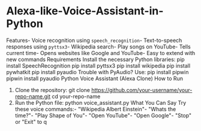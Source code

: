 # Alexa-like-Voice-Assistant-in-Python
 Features-  Voice recognition using `speech_recognition`-  Text-to-speech responses using `pyttsx3`-  Wikipedia search-  Play songs on YouTube-  Tells current time-  Opens websites like Google and YouTube-  Easy to extend with new commands
 Requirements
 Install the necessary Python libraries:
 pip install SpeechRecognition
 pip install pyttsx3
 pip install wikipedia
 pip install pywhatkit
 pip install pyaudio
 Trouble with PyAudio?
 Use:
 pip install pipwin
 pipwin install pyaudio
Python Voice Assistant (Alexa Clone)
 How to Run
 1. Clone the repository:
   git clone https://github.com/your-username/your-repo-name.git
   cd your-repo-name
 2. Run the Python file:
   python voice_assistant.py
 What You Can Say
 Try these voice commands:-
 "Wikipedia Albert Einstein"-
 "Whats the time?"-
"Play Shape of You"-
"Open YouTube"-
 "Open Google"-
"Stop" or "Exit" to q
